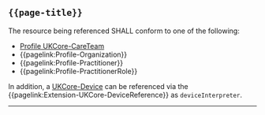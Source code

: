 ## <code>{{page-title}}</code>

The resource being referenced SHALL conform to one of the following:

- [Profile UKCore-CareTeam](https://simplifier.net/hl7fhirukcorer4/ukcore-careteam)
- {{pagelink:Profile-Organization}}
- {{pagelink:Profile-Practitioner}}
- {{pagelink:Profile-PractitionerRole}}

In addition, a [UKCore-Device](https://simplifier.net/hl7fhirukcorer4/ukcore-device) can be referenced via the {{pagelink:Extension-UKCore-DeviceReference}} as `deviceInterpreter`.

---